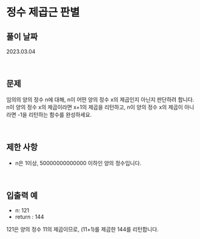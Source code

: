 # 정수 제곱근 판별

## 풀이 날짜
2023.03.04

<br />

## 문제
임의의 양의 정수 n에 대해, n이 어떤 양의 정수 x의 제곱인지 아닌지 판단하려 합니다.
n이 양의 정수 x의 제곱이라면 x+1의 제곱을 리턴하고, n이 양의 정수 x의 제곱이 아니라면 -1을 리턴하는 함수를 완성하세요.

<br />

## 제한 사항
- n은 1이상, 50000000000000 이하인 양의 정수입니다.

<br />

## 입출력 예
- n: 121
- return : 144

121은 양의 정수 11의 제곱이므로, (11+1)를 제곱한 144를 리턴합니다.